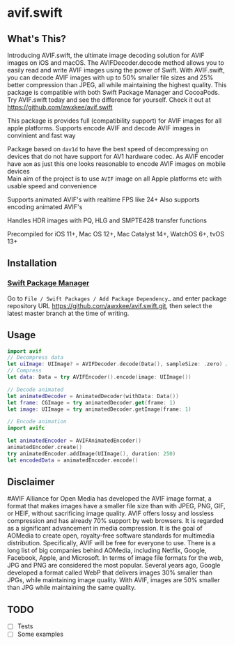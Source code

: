 # avif.swift

## What's This?
Introducing AVIF.swift, the ultimate image decoding solution for AVIF images on iOS and macOS. The AVIFDecoder.decode method allows you to easily read and write AVIF images using the power of Swift. With AVIF.swift, you can decode AVIF images with up to 50% smaller file sizes and 25% better compression than JPEG, all while maintaining the highest quality. This package is compatible with both Swift Package Manager and CocoaPods. Try AVIF.swift today and see the difference for yourself. Check it out at https://github.com/awxkee/avif.swift

This package is provides full (compatibility support) for AVIF images for all apple platforms. Supports encode AVIF and decode AVIF images in convinient and fast way


Package based on `dav1d` to have the best speed of decompressing on devices that do not have support for AV1 hardware codec.
As AVIF encoder have `aom` as just this one looks reasonable to encode AVIF images on mobile devices
</br>
Main aim of the project is to use `AVIF` image on all Apple platforms etc with usable speed and convenience

Supports animated AVIF's with realtime FPS like 24+
Also supports encoding animated AVIF's

Handles HDR images with PQ, HLG and SMPTE428 transfer functions

Precompiled for iOS 11+, Mac OS 12+, Mac Catalyst 14+, WatchOS 6+, tvOS 13+

## Installation

### [Swift Package Manager](https://swift.org/package-manager/)

Go to `File / Swift Packages / Add Package Dependency…`
and enter package repository URL https://github.com/awxkee/avif.swift.git, then select the latest master branch
at the time of writing.

## Usage

```swift
import avif
// Decompress data
let uiImage: UIImage? = AVIFDecoder.decode(Data(), sampleSize: .zero) // or any max CGSize of image
// Compress
let data: Data = try AVIFEncoder().encode(image: UIImage())

// Decode animated
let animatedDecoder = AnimatedDecoder(withData: Data())
let frame: CGImage = try animatedDecoder.get(frame: 1)
let image: UIImage = try animatedDecoder.getImage(frame: 1) 

// Encode animation
import avifc

let animatedEncoder = AVIFAnimatedEncoder()
animatedEncoder.create()
try animatedEncoder.addImage(UIImage(), duration: 250)
let encodedData = animatedEncoder.encode()
```

## Disclaimer

#AVIF
Alliance for Open Media has developed the AVIF image format, a format that makes images have a smaller file size than with JPEG, PNG, GIF, or HEIF, without sacrificing image quality. AVIF offers lossy and lossless compression and has already 70% support by web browsers. It is regarded as a significant advancement in media compression. It is the goal of AOMedia to create open, royalty-free software standards for multimedia distribution. Specifically, AVIF will be free for everyone to use. There is a long list of big companies behind AOMedia, including Netflix, Google, Facebook, Apple, and Microsoft. In terms of image file formats for the web, JPG and PNG are considered the most popular. Several years ago, Google developed a format called WebP that delivers images 30% smaller than JPGs, while maintaining image quality. With AVIF, images are 50% smaller than JPG while maintaining the same quality.

## TODO
- [ ] Tests
- [ ] Some examples 
